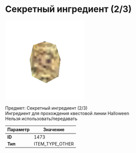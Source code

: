 # Секретный ингредиент (2/3)

![Item Image](../img/1473.webp?raw=true)

Предмет: Секретный ингредиент (2/3)<br>Ингредиент для прохождения квестовой линии Halloween<br>Нельзя использовать/передавать


| Параметр | Значение |
|----------|----------|
| **ID** | 1473 |
| **Тип** | ITEM_TYPE_OTHER |

